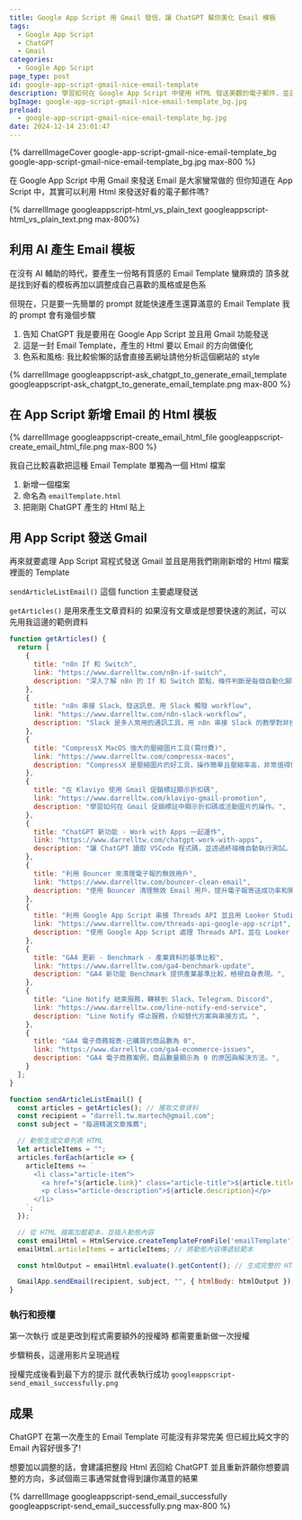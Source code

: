 ```yaml
---
title: Google App Script 用 Gmail 發信，讓 ChatGPT 幫你美化 Email 模板
tags:
  - Google App Script
  - ChatGPT
  - Gmail
categories:
  - Google App Script
page_type: post
id: google-app-script-gmail-nice-email-template
description: 學習如何在 Google App Script 中使用 HTML 發送美觀的電子郵件，並運用 ChatGPT 快速生成電子郵件模板
bgImage: google-app-script-gmail-nice-email-template_bg.jpg
preload:
  - google-app-script-gmail-nice-email-template_bg.jpg
date: 2024-12-14 23:01:47
---
```

{% darrellImageCover google-app-script-gmail-nice-email-template_bg google-app-script-gmail-nice-email-template_bg.jpg max-800 %}

在 Google App Script 中用 Gmail 來發送 Email 是大家蠻常做的
但你知道在 App Script 中，其實可以利用 Html 來發送好看的電子郵件嗎?

{% darrellImage googleappscript-html_vs_plain_text googleappscript-html_vs_plain_text.png max-800%}

## 利用 AI 產生 Email 模板

在沒有 AI 輔助的時代，要產生一份略有質感的 Email Template 蠻麻煩的
頂多就是找到好看的模板再加以調整成自己喜歡的風格或是色系

但現在，只是要一先簡單的 prompt 就能快速產生還算滿意的 Email Template
我的 prompt 會有幾個步驟

1. 告知 ChatGPT 我是要用在 Google App Script 並且用 Gmail 功能發送
2. 這是一封 Email Template，產生的 Html 要以 Email 的方向做優化
3. 色系和風格: 我比較偷懶的話會直接丟網址請他分析這個網站的 style

{% darrellImage googleappscript-ask_chatgpt_to_generate_email_template googleappscript-ask_chatgpt_to_generate_email_template.png max-800 %}

## 在 App Script 新增 Email 的 Html 模板

{% darrellImage googleappscript-create_email_html_file googleappscript-create_email_html_file.png max-800 %}

我自己比較喜歡把這種 Email Template 單獨為一個 Html 檔案

1. 新增一個檔案
2. 命名為 `emailTemplate.html`
3. 把剛剛 ChatGPT 產生的 Html 貼上

## 用 App Script 發送 Gmail

再來就要處理 App Script 寫程式發送 Gmail 
並且是用我們剛剛新增的 Html 檔案裡面的 Template

`sendArticleListEmail()` 這個 function 主要處理發送

`getArticles()` 是用來產生文章資料的
如果沒有文章或是想要快速的測試，可以先用我這邊的範例資料

```javascript
function getArticles() {
  return [
    {
      title: "n8n If 和 Switch",
      link: "https://www.darrelltw.com/n8n-if-switch",
      description: "深入了解 n8n 的 If 和 Switch 節點，條件判斷是每個自動化腳本都會遇到的。",
    },
    {
      title: "n8n 串接 Slack、發送訊息、用 Slack 觸發 workflow",
      link: "https://www.darrelltw.com/n8n-slack-workflow",
      description: "Slack 是多人常用的通訊工具，用 n8n 串接 Slack 的教學對非技術人員十分友好。",
    },
    {
      title: "CompressX MacOS 強大的壓縮圖片工具(需付費)",
      link: "https://www.darrelltw.com/compressx-macos",
      description: "CompressX 是壓縮圖片的好工具，操作簡單且壓縮率高，非常值得價格。",
    },
    {
      title: "在 Klaviyo 使用 Gmail 促銷標註顯示折扣碼",
      link: "https://www.darrelltw.com/klaviyo-gmail-promotion",
      description: "學習如何在 Gmail 促銷標註中顯示折扣碼或活動圖片的操作。",
    },
    {
      title: "ChatGPT 新功能 - Work with Apps 一起運作",
      link: "https://www.darrelltw.com/chatgpt-work-with-apps",
      description: "讓 ChatGPT 讀取 VSCode 程式碼，並透過終端機自動執行測試。",
    },
    {
      title: "利用 Bouncer 來清理電子報的無效用戶",
      link: "https://www.darrelltw.com/bouncer-clean-email",
      description: "使用 Bouncer 清理無效 Email 用戶，提升電子報寄送成功率和開信率。",
    },
    {
      title: "利用 Google App Script 串接 Threads API 並且用 Looker Studio 視覺化",
      link: "https://www.darrelltw.com/threads-api-google-app-script",
      description: "使用 Google App Script 處理 Threads API，並在 Looker Studio 中視覺化。",
    },
    {
      title: "GA4 更新 - Benchmark - 產業資料的基準比較",
      link: "https://www.darrelltw.com/ga4-benchmark-update",
      description: "GA4 新功能 Benchmark 提供產業基準比較，檢視自身表現。",
    },
    {
      title: "Line Notify 結束服務，轉移到 Slack、Telegram、Discord",
      link: "https://www.darrelltw.com/line-notify-end-service",
      description: "Line Notify 停止服務，介紹替代方案與串接方式。",
    },
    {
      title: "GA4 電子商務報表-已購買的商品數為 0",
      link: "https://www.darrelltw.com/ga4-ecommerce-issues",
      description: "GA4 電子商務案例，商品數量顯示為 0 的原因與解決方法。",
    }
  ];
}

function sendArticleListEmail() {
  const articles = getArticles(); // 獲取文章資料
  const recipient = "darrell.tw.martech@gmail.com";
  const subject = "每週精選文章推薦";

  // 動態生成文章列表 HTML
  let articleItems = "";
  articles.forEach(article => {
    articleItems += `
      <li class="article-item">
        <a href="${article.link}" class="article-title">${article.title}</a>
        <p class="article-description">${article.description}</p>
      </li>
    `;
  });

  // 從 HTML 檔案加載範本，並插入動態內容
  const emailHtml = HtmlService.createTemplateFromFile('emailTemplate');
  emailHtml.articleItems = articleItems; // 將動態內容傳遞給範本

  const htmlOutput = emailHtml.evaluate().getContent(); // 生成完整的 HTML

  GmailApp.sendEmail(recipient, subject, "", { htmlBody: htmlOutput });
}
```

### 執行和授權

第一次執行
或是更改到程式需要額外的授權時
都需要重新做一次授權

步驟稍長，這邊用影片呈現過程

<div style="padding:0;position:relative;"><iframe src="https://player.vimeo.com/video/1039219234?badge=0&&amp;autopause=0&amp;player_id=0&amp;app_id=58479&amp;byline=false&amp;title=false&amp;muted=true" frameborder="0" allow="autoplay; fullscreen; picture-in-picture; clipboard-write" style="position:absolute;top:0;left:0;width:100%;height:100%;" title="GoogleTagManager export json file"></iframe></div><script src="https://player.vimeo.com/api/player.js"></script>

授權完成後看到最下方的提示 就代表執行成功
`googleappscript-send_email_successfully.png`


## 成果
ChatGPT 在第一次產生的 Email Template 可能沒有非常完美
但已經比純文字的 Email 內容好很多了!

想要加以調整的話，會建議把整段 Html 丟回給 ChatGPT
並且重新許願你想要調整的方向，多試個兩三事通常就會得到讓你滿意的結果

{% darrellImage googleappscript-send_email_successfully googleappscript-send_email_successfully.png max-800 %}


